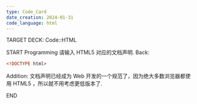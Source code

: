 ```yaml
---
type: Code_Card
date_creation: 2024-01-31
code_language: html
---
```


TARGET DECK: Code::HTML

START
Programming
请输入 HTML5 对应的文档声明.
Back: 
```html
<!DOCTYPE html>
```
Addition: 
文档声明已经成为 Web 开发的一个规范了，因为绝大多数浏览器都使用 HTML5 ，所以就不用考虑更低版本了.
<!--ID: 1706699278513-->
END